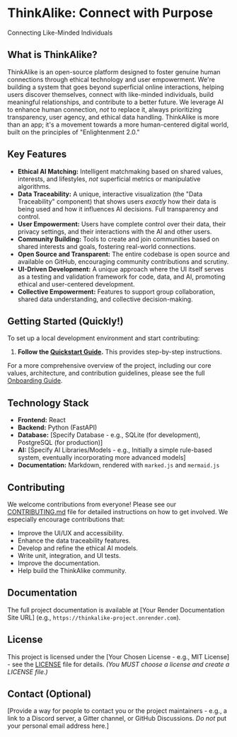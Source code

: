 # ThinkAlike: Connect with Purpose

Connecting Like-Minded Individuals

## What is ThinkAlike?

ThinkAlike is an open-source platform designed to foster genuine human connections through ethical technology and user empowerment. We're building a system that goes beyond superficial online interactions, helping users discover themselves, connect with like-minded individuals, build meaningful relationships, and contribute to a better future. We leverage AI to enhance human connection, *not* to replace it, always prioritizing transparency, user agency, and ethical data handling.  ThinkAlike is more than an app; it's a movement towards a more human-centered digital world, built on the principles of "Enlightenment 2.0."

## Key Features

*   **Ethical AI Matching:** Intelligent matchmaking based on shared values, interests, and lifestyles, *not* superficial metrics or manipulative algorithms.
*   **Data Traceability:** A unique, interactive visualization (the "Data Traceability" component) that shows users *exactly* how their data is being used and how it influences AI decisions.  Full transparency and control.
*   **User Empowerment:** Users have complete control over their data, their privacy settings, and their interactions with the AI and other users.
*   **Community Building:** Tools to create and join communities based on shared interests and goals, fostering real-world connections.
*   **Open Source and Transparent:** The entire codebase is open source and available on GitHub, encouraging community contributions and scrutiny.
*   **UI-Driven Development:** A unique approach where the UI itself serves as a testing and validation framework for code, data, and AI, promoting ethical and user-centered development.
*   **Collective Empowerment:** Features to support group collaboration, shared data understanding, and collective decision-making.

## Getting Started (Quickly!)

To set up a local development environment and start contributing:

1.  **Follow the [Quickstart Guide](docs/onboarding/quickstart.md).** This provides step-by-step instructions.

For a more comprehensive overview of the project, including our core values, architecture, and contribution guidelines, please see the full [Onboarding Guide](docs/onboarding/ONBOARDING_GUIDE.md).

## Technology Stack

*   **Frontend:** React
*   **Backend:** Python (FastAPI)
*   **Database:** [Specify Database - e.g., SQLite (for development), PostgreSQL (for production)]
*   **AI:** [Specify AI Libraries/Models - e.g.,  Initially a simple rule-based system, eventually incorporating more advanced models]
* **Documentation:** Markdown, rendered with `marked.js` and `mermaid.js`

## Contributing

We welcome contributions from everyone!  Please see our [CONTRIBUTING.md](CONTRIBUTING.md) file for detailed instructions on how to get involved.  We especially encourage contributions that:

*   Improve the UI/UX and accessibility.
*   Enhance the data traceability features.
*   Develop and refine the ethical AI models.
*   Write unit, integration, and UI tests.
*   Improve the documentation.
*   Help build the ThinkAlike community.

## Documentation

The full project documentation is available at [Your Render Documentation Site URL] (e.g., `https://thinkalike-project.onrender.com`).

## License

This project is licensed under the [Your Chosen License - e.g., MIT License] - see the [LICENSE](LICENSE) file for details.  *(You MUST choose a license and create a LICENSE file.)*

## Contact (Optional)

[Provide a way for people to contact you or the project maintainers - e.g., a link to a Discord server, a Gitter channel, or GitHub Discussions.  *Do not* put your personal email address here.]

